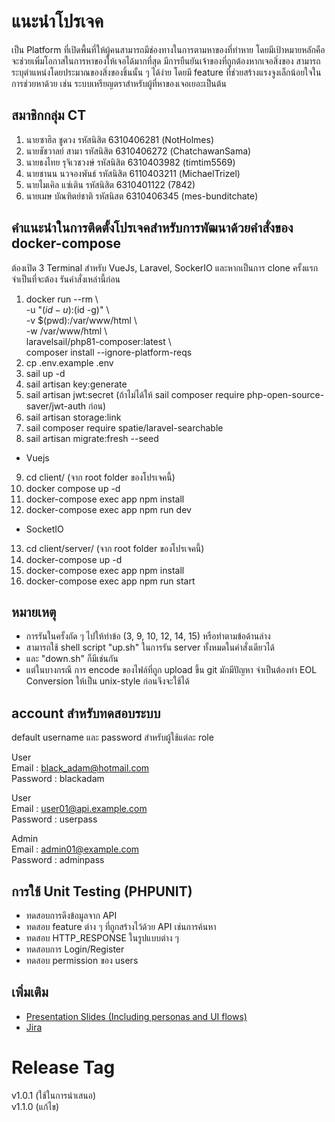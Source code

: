 # แนะนำโปรเจค
เป็น Platform ที่เปิดพื้นที่ให้ผู้คนสามารถมีช่องทางในการตามหาของที่ทำหาย โดยมีเป้าหมายหลักคือจะช่วยเพิ่มโอกาสในการหาของให้เจอได้มากที่สุด มีการยืนยันเจ้าของที่ถูกต้องหากเจอสิ่งของ สามารถระบุตำแหน่งโดยประมาณของสิ่งของชิ้นนั้น ๆ ได้ง่าย โดยมี feature ที่ช่วยสร้างแรงจูงเล็กน้อยใจในการช่วยหาด้วย เช่น ระบบเหรียญตราสำหรับผู้ที่หาของเจอเยอะเป็นต้น
  
## สมาชิกกลุ่ม CT
1. นายซาฮิล ชูดวง รหัสนิสิต 6310406281 (NotHolmes) 
2. นายชัชวาลย์ สามา รหัสนิสิต 6310406272 (ChatchawanSama)
3. นายธงไทย รุจิเวชวงษ์ รหัสนิสิต 6310403982 (timtim5569)
4. นายชานน นวจองพันธ์ รหัสนิสิต 6110403211 (MichaelTrizel)
5. นายไมเคิล แซ่เติน รหัสนิสิต 6310401122 (7842)
6. นายเมษ บัณฑิตย์ชาติ รหัสนิสต 6310406345 (mes-bunditchate)

## คำแนะนำในการติดตั้งโปรเจคสำหรับการพัฒนาด้วยคำสั่งของ docker-compose  
ต้องเปิด 3 Terminal สำหรับ VueJs, Laravel, SockerIO และหากเป็นการ clone ครั้งแรกจำเป็นที่จะต้อง
รันคำสั่งเหล่านี้ก่อน

1. docker run --rm \  
    -u "$(id -u):$(id -g)" \  
    -v $(pwd):/var/www/html \  
    -w /var/www/html \  
    laravelsail/php81-composer:latest \  
    composer install --ignore-platform-reqs  
2. cp .env.example .env
3. sail up -d
4. sail artisan key:generate
5. sail artisan jwt:secret (ถ้าไม่ได้ให้ sail composer require php-open-source-saver/jwt-auth ก่อน)
6. sail artisan storage:link
7. sail composer require spatie/laravel-searchable
8. sail artisan migrate:fresh --seed
- Vuejs
9. cd client/ (จาก root folder ของโปรเจคนี้)
10. docker compose up -d
11. docker-compose exec app npm install
12. docker-compose exec app npm run dev
- SocketIO
13. cd client/server/ (จาก root folder ของโปรเจคนี้)
14. docker-compose up -d
15. docker-compose exec app npm install
16. docker-compose exec app npm run start

## หมายเหตุ
- การรันในครั้งถัด ๆ ไปให้ทำข้อ (3, 9, 10, 12, 14, 15) หรือทำตามข้อด้านล่าง
- สามารถใช้ shell script "up.sh" ในการรัน server ทั้งหมดในคำสั่งเดียวได้
- และ "down.sh" ก็มีเช่นกัน
- แต่ในบางกรณี การ encode ของไฟล์ที่ถูก upload ขึ้น git มักมีปัญหา จำเป็นต้องทำ EOL Conversion ให้เป็น unix-style ก่อนจึงจะใช้ได้

## account สำหรับทดสอบระบบ
default username และ password สำหรับผู้ใช้แต่ละ role  
 
User  
Email : black_adam@hotmail.com  
Password : blackadam  
 
User  
Email : user01@api.example.com   
Password : userpass  
 
Admin   
Email : admin01@example.com  
Password : adminpass   

## การใช้ Unit Testing (PHPUNIT)
- ทดสอบการดึงข้อมูลจาก API
- ทดสอบ feature ต่าง ๆ ที่ถูกสร้างไว้ด้วย API เช่นการค้นหา
- ทดสอบ HTTP_RESPONSE ในรูปแบบต่าง ๆ 
- ทดสอบการ Login/Register
- ทดสอบ permission ของ users

## เพิ่มเติม
- [Presentation Slides (Including personas and UI flows)](https://www.canva.com/design/DAFO8hI0imA/7hDEhHs44yUERctCtxS-hg/view?utm_content=DAFO8hI0imA&utm_campaign=designshare&utm_medium=link&utm_source=publishsharelink)    
- [Jira](https://ct-project.atlassian.net/jira/software/projects/CT/boards/1/roadmap)  

# Release Tag
v1.0.1 (ใช้ในการนำเสนอ)  
v1.1.0 (แก้ไข)
